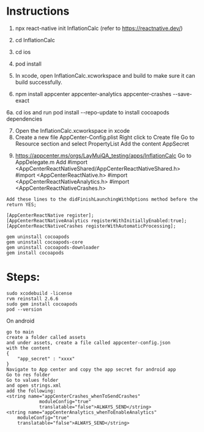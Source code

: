 # Instructions
1. npx react-native init InflationCalc (refer to https://reactnative.dev/)
2. cd InflationCalc
3. cd ios
4. pod install
5. In xcode, open InflationCalc.xcworkspace and build to make sure it can build successfully.

6. npm install appcenter appcenter-analytics appcenter-crashes --save-exact

6a. cd ios and run pod install --repo-update to install cocoapods dependencies

7. Open the InflationCalc.xcworkspace in xcode
8. Create a new file AppCenter-Config.plist 
    Right click to Create file Go to Resource section and select PropertyList
    Add the content
    <dict>
    <key>AppSecret</App>
    <string><Copy and paste from AppCenter Copy Secret of the app></Copy></string>
  </dict>

  9. https://appcenter.ms/orgs/LayMuiQA_testing/apps/InflationCalc
  Go to AppDelegate.m
  Add 
    #import <AppCenterReactNativeShared/AppCenterReactNativeShared.h>
    #import <AppCenterReactNative.h>
    #import <AppCenterReactNativeAnalytics.h>
    #import <AppCenterReactNativeCrashes.h>

    Add these lines to the didFinishLaunchingWithOptions method before the 
    return YES;

    [AppCenterReactNative register];
    [AppCenterReactNativeAnalytics registerWithInitiallyEnabled:true];
    [AppCenterReactNativeCrashes registerWithAutomaticProcessing];


```
gem uninstall cocoapods
gem uninstall cocoapods-core
gem uninstall cocoapods-downloader
gem install cocoapods
```


# Steps: 
```
sudo xcodebuild -license
rvm reinstall 2.6.6
sudo gem install cocoapods
pod --version
```

On android
```
go to main
create a folder called assets
and under assets, create a file called appcenter-config.json
with the content
{
    "app_secret" : "xxxx"
}
Navigate to App center and copy the app secret for android app
Go to res folder
Go to values folder
and open strings.xml
add the following:
<string name="appCenterCrashes_whenToSendCrashes"
            moduleConfig="true"
            translatable="false">ALWAYS_SEND</string>
<string name="appCenterAnalytics_whenToEnableAnalytics"
    moduleConfig="true"
    translatable="false">ALWAYS_SEND</string>
```
  